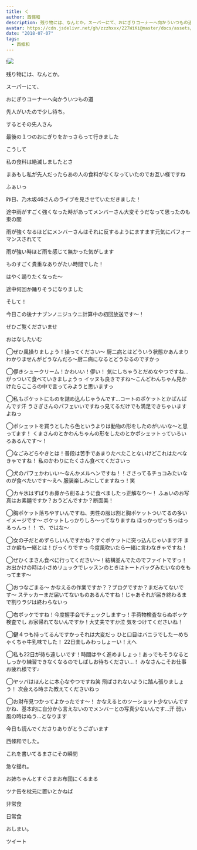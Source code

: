 ```yaml
---
title: く
author: 西條和
description: 残り物には、なんとか。スーパーにて、おにぎりコーナーへ向かういつもの道先人がいたので少し待ち。...
avatar: https://cdn.jsdelivr.net/gh/zzzhxxx/227WiKi@master/docs/assets/photo/avatar/nagomi.jpg
date: "2018-07-07"
tags:
  - 西條和
---
```


!![](https://cdn.jsdelivr.net/gh/zzzhxxx/227WiKi-image@master/blog-image/nagomi-2018-07-07_1.jpg)













残り物には、なんとか。
















スーパーにて、










おにぎりコーナーへ向かういつもの道









先人がいたので少し待ち。











するとその先人さん





最後の１つのおにぎりをかっさらって行きました










こうして





私の食料は絶滅しましたとさ











まあもし私が先人だったらあの人の食料がなくなっていたのでお互い様ですね













ふぁいっ













昨日、乃木坂46さんのライブを見させていただきました！








途中雨がすごく強くなった時があってメンバーさん大変そうだなって思ったのも束の間







雨が強くなるほどにメンバーさんはそれに反するようにますます元気にパフォーマンスされてて






雨が強い時ほど雨を感じて無かった気がします











ものすごく貴重なありがたい時間でした！










はやく踊りたくなった〜







途中何回か踊りそうになりました










そして！








今日この後ナナブンノニジュウニ計算中の初回放送です〜！










ぜひご覧くださいませ










おはなしたいむ





◯ぜひ風操りましょう！操ってください〜
厨二病とはどういう状態かあんまりわかりませんがどうなんだろ〜厨二病になるとどうなるのですかっ




◯儚きシュークリーム！かわいい！儚い！
気にしちゃうとだめなやつですね…がっついて食べていきましょうっ
イッヌも良きですね〜こんどわんちゃん見かけたらこころの中で言ってみようと思いますっ







◯私もポケットにものを詰め込んじゃうんです…コートのポケットとかぱんぱんです汗
うさぎさんのパフェいいですねっ見てるだけでも満足できちゃいますよねっ





◯ポシェットを買うとしたら色というよりは動物の形をしたのがいいな〜と思ってます！
くまさんのとかわんちゃんの形をしたのとかポシェットっていろいろあるんです〜！





◯なごみどらやきとは！普段は苦手であまりたべたことないけどこれはたべなきゃですね！
私のかわりにたくさん食べてくださいっ






◯犬のパフェかわいい〜なんかメルヘンですね！！ささってるチョコみたいなのが食べたいです〜えへ
服装楽しみにしてますねっ！笑






◯カキ氷はずばりお鼻から削るように食べましたっ正解なり〜！
ふぁいのお写真はお素麺ですか？おうどんですか？断面美！





◯胸ポケット落ちやすいんですね、男性の服は割と胸ポケットついてるの多いイメージです〜
ポケットしっかりしろ〜ってなりますね
ほっかっぜっちっはっるっんっ！！
で、ではな〜






◯女の子だとめずらしいんですかね？すぐポケットに突っ込んじゃいます汗
まさか癖も一緒とは！びっくりですっ
今度風吹いたら一緒に言わなきゃですね！





◯ぜひくまさん食べに行ってください〜！結構並んでたのでファイトですっ！
お出かけの時は小さめリュックでレッスンのときはトートバッグみたいなのをもってます〜





◯おつなごまる〜
かなえるの作業ですか？？ブログですか？まだみてないです〜
ステッカーまだ届いてないものあるんですね！じゃあそれが届き終わるまで割りラジは終わらないっ





◯右ポッケですね！今度握手会でチェックしますっ！手荷物検査ならぬポッケ検査でし
お家帰れてないんですか！大丈夫ですか泣
気をつけてくださいね！





◯鍵４つも持ってるんですかっそれは大変だっ
ひと口目はバニラでしたーめちゃくちゃ牛乳味でした！
22日楽しみわっしょーい！えへ






◯私も22日が待ち遠しいです！時間はやく進めましょっ！あっでもそうなるとしっかり練習できなくなるのでしばしお待ちください…！
みなさんこそお仕事お疲れ様です♩






◯ヤッバはほんとに本心なやつですね笑
飛ばされないように踏ん張りましょう！
次会える時また教えてくださいねっ




◯お財布見つかってよかったです〜！
かなえるとのツーショット少ないんですかね、基本的に自分から言えないのでメンバーとの写真少ないんです…汗
弱い風の時はぬう…となります












今日も読んでくださりありがとうございます











西條和でした。











これを書いてるまさにその瞬間







急な揺れ。










お姉ちゃんとすぐさまお布団にくるまる







ツナ缶を枕元に置いとかねば






非常食




日常食







おしまい。


ツイート



